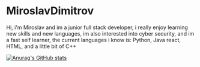 # MiroslavDimitrov

Hi, i'm Miroslav and im a junior full stack developer, i really enjoy learning new skills and new languages, im also interested into cyber security,
and im a fast self learner, the current languages i know is: Python, Java react, HTML, and a little bit of C++

[![Anurag's GitHub stats](https://github-readme-stats.vercel.app/api?username=MiroslavDimitrov)](https://github.com/anuraghazra/github-readme-stats)
